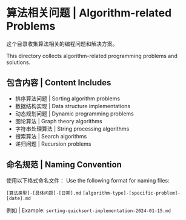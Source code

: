 # 算法相关问题 | Algorithm-related Problems

这个目录收集算法相关的编程问题和解决方案。

This directory collects algorithm-related programming problems and solutions.

## 包含内容 | Content Includes

- 排序算法问题 | Sorting algorithm problems
- 数据结构实现 | Data structure implementations  
- 动态规划问题 | Dynamic programming problems
- 图论算法 | Graph theory algorithms
- 字符串处理算法 | String processing algorithms
- 搜索算法 | Search algorithms
- 递归问题 | Recursion problems

## 命名规范 | Naming Convention

使用以下格式命名文件：
Use the following format for naming files:

`[算法类型]-[具体问题]-[日期].md`
`[algorithm-type]-[specific-problem]-[date].md`

例如 | Example: `sorting-quicksort-implementation-2024-01-15.md`